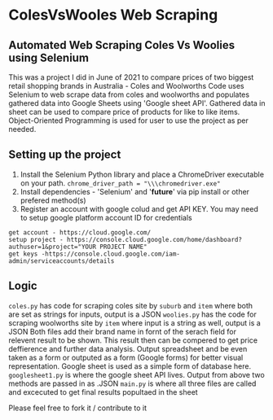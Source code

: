 # ColesVsWooles Web Scraping
## Automated Web Scraping Coles Vs Woolies using Selenium

This was a project I did in June of 2021 to compare prices of two biggest retail shopping brands in Australia - Coles and Woolworths
Code uses Selenium to web scrape data from coles and woolworths and populates gathered data into Google Sheets using 'Google sheet API'. Gathered data in sheet can be used to compare price of products for like to like items. 
Object-Oriented Programming is used for user to use the project as per needed.

## Setting up the project
1. Install the Selenium Python library and place a ChromeDriver executable on your path. `chrome_driver_path = "\\\chromedriver.exe"`
2. Install dependencies - 'Selenium' and '__future__' via pip install or other prefered method(s)
3. Register an account with google colud and get API KEY. You may need to setup google platform account ID for credentials
```
get account - https://cloud.google.com/
setup project - https://console.cloud.google.com/home/dashboard?authuser=1&project="YOUR PROJECT NAME"
get keys -https://console.cloud.google.com/iam-admin/serviceaccounts/details
```
## Logic 
`coles.py` has code for scraping coles site by `suburb` and `item` where both are set as strings for inputs, output is a JSON
`woolies.py` has the code for scraping woolworths site by `item` where input is a string as well, output is a JSON
Both files add their brand name in fornt of the serach field for relevent result to be shown. This result then can be compered to get price deffierence and further data analysis. Output spreadsheet and be even taken as a form or outputed as a form (Google forms) for better visual representation.
Google sheet is used as a simple form of database here. `googlesheet1.py` is where the google sheet API lives. Output from above two methods are passed in as .JSON
`main.py` is where all three files are called and excecuted to get final results popultaed in the sheet



Please feel free to fork it / contribute to it
